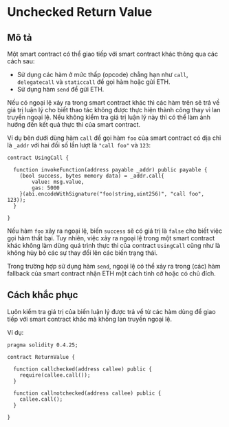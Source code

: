 # Unchecked Return Value

## Mô tả

Một smart contract có thể giao tiếp với smart contract khác thông qua các cách sau:
- Sử dụng các hàm ở mức thấp (opcode) chẳng hạn như `call`, `delegatecall` và `staticcall` để gọi hàm hoặc gửi ETH.
- Sử dụng hàm `send` để gửi ETH.

Nếu có ngoại lệ xảy ra trong smart contract khác thì các hàm trên sẽ trả về giá trị luận lý cho biết thao tác không được thực hiện thành công thay vì lan truyền ngoại lệ. Nếu không kiểm tra giá trị luận lý này thì có thể làm ảnh hưởng đến kết quả thực thi của smart contract.

Ví dụ bên dưới dùng hàm `call` để gọi hàm `foo` của smart contract có địa chỉ là `_addr` với hai đối số lần lượt là `"call foo"` và `123`:

```solidity
contract UsingCall {
  
  function invokeFunction(address payable _addr) public payable {
  	(bool success, bytes memory data) = _addr.call{
    	value: msg.value,
    	gas: 5000
    }(abi.encodeWithSignature("foo(string,uint256)", "call foo", 123));
  }
  
}
```

Nếu hàm `foo` xảy ra ngoại lệ, biến `success` sẽ có giá trị là `false` cho biết việc gọi hàm thất bại. Tuy nhiên, việc xảy ra ngoại lệ trong một smart contract khác không làm dừng quá trình thực thi của contract `UsingCall` cũng như là không hủy bỏ các sự thay đổi lên các biến trạng thái.

Trong trường hợp sử dụng hàm `send`, ngoại lệ có thể xảy ra trong (các) hàm fallback của smart contract nhận ETH một cách tình cờ hoặc có chủ đích. 

## Cách khắc phục

Luôn kiểm tra giá trị của biến luận lý được trả về từ các hàm dùng để giao tiếp với smart contract khác mà không lan truyền ngoại lệ.

Ví dụ:

```solidity
pragma solidity 0.4.25;

contract ReturnValue {
  
  function callchecked(address callee) public {
    require(callee.call());
  }

  function callnotchecked(address callee) public {
    callee.call();
  }
  
}
```


